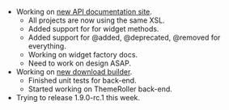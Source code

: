 * Working on [new API documentation site](https://github.com/jquery/api.jqueryui.com).
  * All projects are now using the same XSL.
  * Added support for <signature> for widget methods.
  * Added support for @added, @deprecated, @removed for everything.
  * Working on widget factory docs.
  * Need to work on design ASAP.
* Working on [new download builder](https://github.com/jquery/download.jqueryui.com).
  * Finished unit tests for back-end.
  * Started working on ThemeRoller back-end.
* Trying to release 1.9.0-rc.1 this week.
